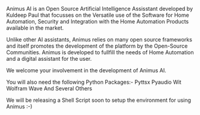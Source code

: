 Animus AI is an Open Source Artificial Intelligence Assisstant developed by Kuldeep Paul that focusses on the Versatile use of the Software for Home Automation, Security and Integration with the Home Automation Products available in the market. 

Unlike other AI assistants, Animus relies on many open source frameworks and itself promotes the development of the platform by the Open-Source Communities. Animus is developed to fullfill the needs of Home Automation and a digital assistant for the user.

We welcome your involvement in the development of Animus AI.

You will also need the following Python Packages:-
        Pyttsx
        Pyaudio
        Wit
        Wolfram
        Wave
        And Several Others

We will be releasing a Shell Script soon to setup the environment for using Animus :-)
